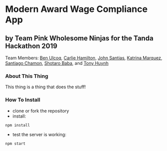 # Modern Award Wage Compliance App

## by Team Pink Wholesome Ninjas for the Tanda Hackathon 2019

Team Members: [Ben Ulcoq](https://github.com/BenUlcoq), [Carlie Hamilton](https://github.com/BlueCodeThree), [John Santias](https://github.com/AsianJohnBoi), [Katrina Marquez](https://github.com/katrinamarquez), [Santiago Chamon](https://github.com/llausa), [Shotaro Baba](https://github.com/ShotaroBaba), and [Tony Huynh](https://github.com/t-hnh10)

### About This Thing

This thing is a thing that does the stuff!

### How To Install

* clone or fork the repository
* install:

```
npm install
```

* test the server is working:

```
npm start
```
